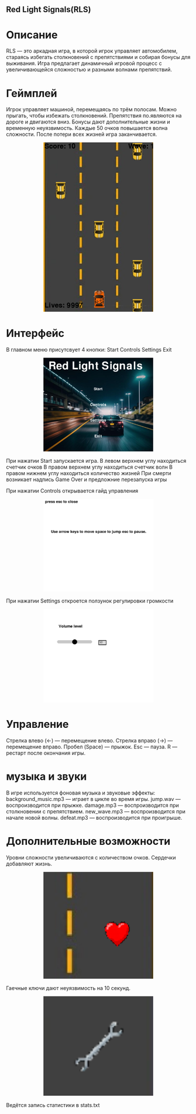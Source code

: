 ## Red Light Signals(RLS)
# Описание
RLS — это аркадная игра, в которой игрок управляет автомобилем, стараясь избегать столкновений с препятствиями и собирая бонусы для выживания. Игра предлагает динамичный игровой процесс с увеличивающейся сложностью и разными волнами препятствий.

# Геймплей
Игрок управляет машиной, перемещаясь по трём полосам.
Можно прыгать, чтобы избежать столкновений.
Препятствия по.являются на дороге и двигаются вниз.
Бонусы дают дополнительные жизни и временную неуязвимость.
Каждые 50 очков повышается волна сложности.
После потери всех жизней игра заканчивается.

<p align="center">
  <img src="data/Снимок экрана (10).png" alt="drawing" style="width:300px;"/>
</p>

# Интерфейс
В главном меню присутсвует 4 кнопки:
Start
Controls
Settings
Exit
<p align="center">
  <img src="data/Снимок экрана (2).png" alt="drawing" style="width:300px;"/>
</p>

При нажатии Start запускается игра.
В левом верхнем углу находиться счетчик очков
В правом верхнем углу находиться счетчик волн
В правом нижнем углу находиться количество жизней
При смерти возникает надпись Game Over и предложние перезапуска игры

При нажатии Controls открывается гайд управления
<p align="center">
  <img src="data/Снимок экрана (3).png" alt="drawing" style="width:300px;"/>
</p>

При нажатии Settings откроется ползунок регулировки громкости
<p align="center">
  <img src="data/Снимок экрана (4).png" alt="drawing" style="width:300px;"/>
</p>

# Управление
Стрелка влево (←) — перемещение влево.
Стрелка вправо (→) — перемещение вправо.
Пробел (Space) — прыжок.
Esc — пауза.
R — рестарт после окончания игры.

# музыка и звуки
В игре используется фоновая музыка и звуковые эффекты:
background_music.mp3 — играет в цикле во время игры.
jump.wav — воспроизводится при прыжке.
damage.mp3 — воспроизводится при столкновении с препятствием.
new_wave.mp3 — воспроизводится при начале новой волны.
defeat.mp3 — воспроизводится при проигрыше.

# Дополнительные возможности
Уровни сложности увеличиваются с количеством очков.
Сердечки добавляют жизнь.
<p align="center">
  <img src="data/Снимок экрана (6).png" alt="drawing" style="width:300px;"/>
</p>
Гаечные ключи дают неуязвимость на 10 секунд.
<p align="center">
  <img src="data/Снимок экрана (8).png" alt="drawing" style="width:300px;"/>
</p>
Ведётся запись статистики в stats.txt